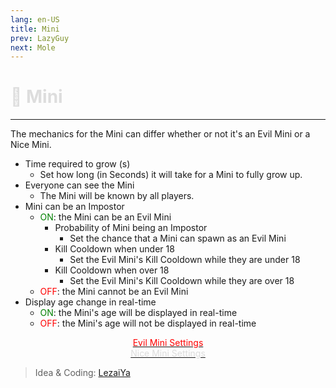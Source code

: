 ```yaml
---
lang: en-US
title: Mini
prev: LazyGuy
next: Mole
---
```


# <font color="#dddddd">🐁 <b>Mini</b></font> <Badge text="Basic" type="tip" vertical="middle"/>

***

The mechanics for the Mini can differ whether or not it's an Evil Mini or a Nice Mini.

- Time required to grow (s)
  - Set how long (in Seconds) it will take for a Mini to fully grow up.
- Everyone can see the Mini
  - The Mini will be known by all players.
- Mini can be an Impostor
  - <font color=green>ON</font>: the Mini can be an Evil Mini
    - Probability of Mini being an Impostor
      - Set the chance that a Mini can spawn as an Evil Mini
    - Kill Cooldown when under 18
      - Set the Evil Mini's Kill Cooldown while they are under 18
    - Kill Cooldown when over 18
      - Set the Evil Mini's Kill Cooldown while they are over 18
  - <font color=red>OFF</font>: the Mini cannot be an Evil Mini
- Display age change in real-time
  - <font color=green>ON</font>: the Mini's age will be displayed in real-time
  - <font color=red>OFF</font>: the Mini's age will not be displayed in real-time

<center>

[<font color=red>Evil Mini Settings</font>](./MiniEvil.html)<br>
[<font color="#dddddd">Nice Mini Settings</font>](./MiniNice.html)

</center>

> Idea & Coding: [LezaiYa](#)
